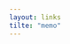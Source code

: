 ```yaml
---
layout: links
tilte: "memo"
---
```


[jekyll설치]: https://nolboo.github.io/blog/2013/10/15/free-blog-with-github-jekyll/